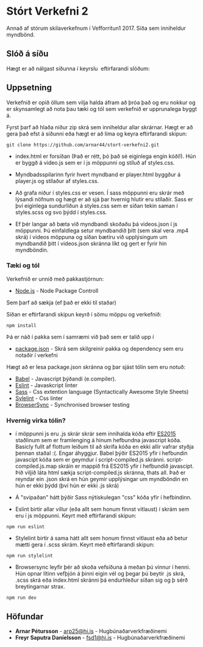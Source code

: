 # Stórt Verkefni 2

Annað af stórum skilaverkefnum í Vefforritun1 2017. Síða sem inniheldur myndbönd.

## Slóð á síðu

Hægt er að nálgast síðunna í keyrslu  eftirfarandi slóðum:

## Uppsetning

Verkefnið er opið öllum sem vilja halda áfram að þróa það og eru nokkur og er skynsamlegt að nota þau tæki og tól sem verkefnið er upprunalega byggt á.

Fyrst þarf að hlaða niður zip skrá sem inniheldur allar skrárnar. Hægt er að gera það efst á síðunni eða hægt er að líma og keyra eftirfarandi skipun:

```
git clone https://github.com/arnar44/stort-verkefni2.git
```

* index.html er forsíðan (Það er rétt, þó það sé eiginlega engin kóði!). Hún er byggð á video.js sem er í js möppunni og stíluð af styles.css.
* Myndbadsspilarinn fyrir hvert myndband er player.html byggður á player.js og stílaður af styles.css.

* Að grafa niður í styles.css er vesen. Í sass möppunni eru skrár með lýsandi nöfnum og hægt er að sjá þar hvernig hlutir eru stílaðir. Sass er því eiginlega sundurliðun á styles.css sem er síðan tekin saman í styles.scss og svo þýdd í styles.css.

* Ef þér langar að bæta við myndbandi skoðaðu þá videos.json í js möppunni. Þú einfaldlega setur myndbandið þitt (sem skal vera .mp4 skrá) í videos möppuna og síðan bætiru við upplýsingum um myndbandið þitt í videos.json skránna líkt og gert er fyrir hin myndböndin.

### Tæki og tól
Verkefnið er unnið með pakkastjórnun:
* [Node.js](https://nodejs.org/en/) - Node Package Controll

Sem þarf að sækja (ef það er ekki til staðar)

Síðan er eftirfarandi skipun keyrð í sömu möppu og verkefnið:

```
npm install
```
Þá er náð í pakka sem í samræmi við það sem er talið upp í
* [package.json](https://github.com/arnar44/stort-verkefni2/blob/master/package.json) - Skrá sem skilgreinir pakka og dependency sem eru notaðir í verkefni

Hægt að er lesa package.json skránna og þar sjást tólin sem eru notuð:
* [Babel](https://babeljs.io/) - Javascript þýðandi (e.compiler).
* [Eslint](https://eslint.org/) - Javaskcript linter
* [Sass](http://sass-lang.com/) - Css extention language (Syntactically Awesome Style Sheets)
* [Sylelint](https://stylelint.io/user-guide/) - Css linter
* [BrowserSync](https://www.browsersync.io/) - Synchronised browser testing

### Hvernig virka tólin?
* í möppunni js  eru .js skrár skrár sem innihalda kóða eftir [ES2015](https://babeljs.io/learn-es2015/) staðlinum sem er framlenging á hinum hefbundna javascript kóða. Basicly fullt af flottum leiðum til að skrifa kóða en ekki allir vafrar styðja þennan staðal :(. Engar áhyggjur. Babel þýðir ES2015 yfir í hefbundin javascipt kóða sem er geymdur í script-compiled.js skránni. script-compiled.js.map skráin er mappið frá ES2015 yfir í hefbundið javascipt. Þið viljið láta html sækja script-compiled.js skránna, thats all. Það er reyndar ein .json skrá en hún geymir upplýsingar um myndböndin en hún er ekki þýdd (því hún er ekki .js skrá)

* Á "svipaðan" hátt þýðir Sass nýtískulegan "css" kóða yfir í hefbindinn.

* Eslint birtir allar villur (eða allt sem honum finnst vitlaust) í skrám sem eru í js möppunni. Keyrt með eftirfarandi skipun:
```
npm run eslint
```
* Stylelint birtir á sama hátt allt sem honum finnst vitlaust eða að betur mætti gera í .scss skrám. Keyrt með eftirfarandi skipun:
```
npm run stylelint
```

* Browsersync leyfir þér að skoða vefsíðuna á meðan þú vinnur í henni. Hún opnar lítinn vefþjón á þinni eigin vél og þegar þú beytir .js skrá, .scss skrá eða index.html skránni þá endurhleður síðan sig og þ sérð breytingarnar strax.
```
npm run dev
```

## Höfundar

* **Arnar Pétursson** - arp25@hi.is - Hugbúnaðarverkfræðinemi
* **Freyr Saputra Daníelsson** - fsd1@hi.is - Hugbúnaðarverkfræðinemi


